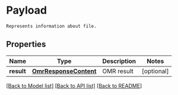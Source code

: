 # Payload

```
Represents information about file.
```

## Properties
Name | Type | Description | Notes
------------ | ------------- | ------------- | -------------
**result** | [**OmrResponseContent**](OmrResponseContent.md) | OMR result | [optional] 

[[Back to Model list]](../README.md#documentation-for-models) [[Back to API list]](../README.md#documentation-for-api-endpoints) [[Back to README]](../README.md)


